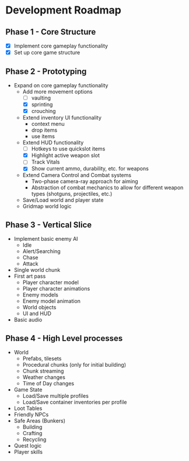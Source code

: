 # Development Roadmap

## Phase 1 - Core Structure
- [x] Implement core gameplay functionality
- [x] Set up core game structure

## Phase 2 - Prototyping
- Expand on core gameplay functionality
  - Add more movement options
    - [ ] vaulting
    - [x] sprinting
    - [x] crouching
  - Extend inventory UI functionality
    - context menu
    - drop items
    - use items
  - Extend HUD functionality
    - [ ] Hotkeys to use quickslot items
    - [x] Highlight active weapon slot
    - [ ] Track Vitals
    - [x] Show current ammo, durability, etc. for weapons
  - Extend Camera Control and Combat systems
    - Two-phase camera-ray approach for aiming
    - Abstraction of combat mechanics to allow for different weapon types (shotguns, projectiles, etc.)
  - Save/Load world and player state
  - Gridmap world logic

## Phase 3 - Vertical Slice
- Implement basic enemy AI
  - Idle
  - Alert/Searching
  - Chase
  - Attack
- Single world chunk
- First art pass
  - Player character model
  - Player character animations
  - Enemy models
  - Enemy model animation
  - World objects
  - UI and HUD
- Basic audio

## Phase 4 - High Level processes
- World
  - Prefabs, tilesets
  - Procedural chunks (only for initial building)
  - Chunk streaming
  - Weather changes
  - Time of Day changes
- Game State
  - Load/Save multiple profiles
  - Load/Save container inventories per profile
- Loot Tables
- Friendly NPCs
- Safe Areas (Bunkers)
  - Building
  - Crafting
  - Recycling
- Quest logic
- Player skills
